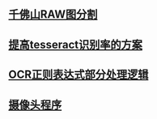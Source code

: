 ## [千佛山RAW图分割](千佛山RAW图分割.md)
## [提高tesseract识别率的方案](提高tesseract识别率的方案.md)
## [OCR正则表达式部分处理逻辑](OCR正则表达式部分处理逻辑.md)
## [摄像头程序](摄像头程序.md)